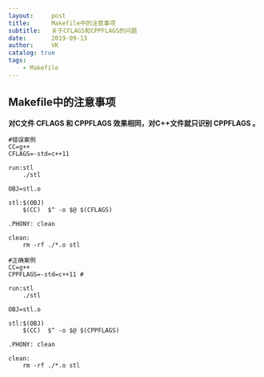 ```yaml
---
layout:     post
title:      Makefile中的注意事项
subtitle:   关于CFLAGS和CPPFLAGS的问题
date:       2019-09-13
author:     VK
catalog: true
tags:
    - Makefile
---
```


## Makefile中的注意事项

**对C文件 CFLAGS 和 CPPFLAGS 效果相同，对C++文件就只识别 CPPFLAGS 。**

```shell
#错误案例
CC=g++
CFLAGS=-std=c++11 

run:stl
	./stl

OBJ=stl.o

stl:$(OBJ)
	$(CC)  $^ -o $@ $(CFLAGS) 

.PHONY: clean

clean:
	rm -rf ./*.o stl
	
#正确案例
CC=g++
CPPFLAGS=-std=c++11 #

run:stl
	./stl

OBJ=stl.o

stl:$(OBJ)
	$(CC)  $^ -o $@ $(CPPFLAGS) 

.PHONY: clean

clean:
	rm -rf ./*.o stl
```

